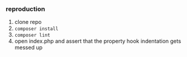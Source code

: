 ### reproduction

1. clone repo
2. `composer install`
3. `composer lint`
4. open index.php and assert that the property hook indentation gets messed up
